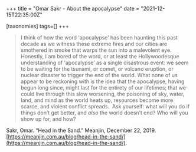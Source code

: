 +++
title = "Omar Sakr - About the apocalypse"
date = "2021-12-15T22:35:00Z"

[taxonomies]
tags=[]
+++
> I think of how the word ‘apocalypse’ has been haunting this past decade as we witness these extreme fires and our cities are smothered in smoke that warps the sun into a malevolent eye. Honestly, I am bored of the word, or at least the Hollywoodesque understanding of ‘apocalypse’ as a single disastrous event: we seem to be waiting for the tsunami, or comet, or volcano eruption, or nuclear disaster to trigger the end of the world. What none of us appear to be reckoning with is the idea that the apocalypse, having begun long since, might last for the entirety of our lifetimes; that we could live through this slow worsening, the poisoning of sky, water, land, and mind as the world heats up, resources become more scarce, and violent conflict spreads.  Ask yourself: what will you do if things don’t get better, and _also_ the world doesn’t end? Who will you show up for, and how?

Sakr, Omar. “Head in the Sand.” Meanjin, December 22, 2019. [https://meanjin.com.au/blog/head-in-the-sand/](https://meanjin.com.au/blog/head-in-the-sand/).
